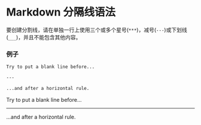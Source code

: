 # Markdown 分隔线语法
要创建分割线，请在单独一行上使用三个或多个星号(`***`)，减号(`---`)或下划线(`___`)，并且不能包含其他内容。
### 例子
```Markdown
Try to put a blank line before...

---

...and after a horizontal rule.
```
Try to put a blank line before...

---

...and after a horizontal rule.